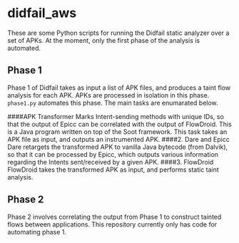 # didfail_aws
These are some Python scripts for running the Didfail static analyzer over a set of APKs. At the moment, only the first phase of the analysis is automated.

## Phase 1
Phase 1 of Didfail takes as input a list of APK files, and produces a taint flow analysis for each APK.  APKs are processed in isolation in this phase.  `phase1.py` automates this phase.  The main tasks are enumarated below.

####APK Transformer
Marks Intent-sending methods with unique IDs, so that the output of Epicc can be correlated with the output of FlowDroid.  This is a Java program written on top of the Soot framework.  This task takes an APK file as input, and outputs an instrumented APK.
####2. Dare and Epicc
Dare retargets the transformed APK to vanilla Java bytecode (from Dalvik), so that it can be processed by Epicc, which outputs various information regarding the Intents sent/received by a given APK.
####3. FlowDroid
FlowDroid takes the transformed APK as input, and performs static taint analysis.

## Phase 2
Phase 2 involves correlating the output from Phase 1 to construct tainted flows between applications.  This repository currently only has code for automating phase 1. 


